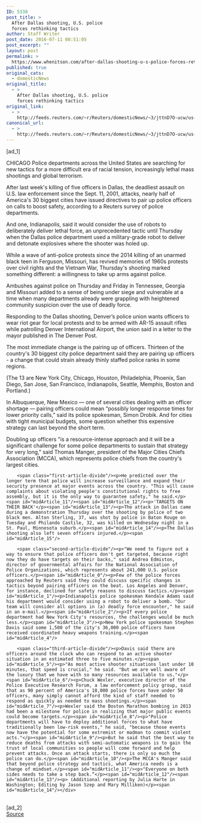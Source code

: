 ```yaml
---
ID: 5338
post_title: >
  After Dallas shooting, U.S. police
  forces rethinking tactics
author: Staff Writer
post_date: 2016-07-11 08:51:05
post_excerpt: ""
layout: post
permalink: >
  https://www.whenitson.com/after-dallas-shooting-u-s-police-forces-rethinking-tactics/
published: true
original_cats:
  - domesticNews
original_title:
  - >
    After Dallas shooting, U.S. police
    forces rethinking tactics
original_link:
  - >
    http://feeds.reuters.com/~r/Reuters/domesticNews/~3/jttnD7O-ucw/us-usa-police-tactics-idUSKCN0ZR0C5
canonical_url:
  - >
    http://feeds.reuters.com/~r/Reuters/domesticNews/~3/jttnD7O-ucw/us-usa-police-tactics-idUSKCN0ZR0C5
---
```

 [ad_1]
<br><div id="articleText">
<span id="midArticle_start"/>

<span id="midArticle_0"/><span class="focusParagraph" readability="4"><p><span class="articleLocation">CHICAGO</span> Police departments across the United States are searching for new tactics for a more difficult era of racial tension, increasingly lethal mass shootings and global terrorism.</p></span><span id="midArticle_1"/><p>After last week's killing of five officers in Dallas, the deadliest assault on U.S. law enforcement since the Sept. 11, 2001, attacks, nearly half of America's 30 biggest cities have issued directives to pair up police officers on calls to boost safety, according to a Reuters survey of police departments. </p><span id="midArticle_2"/><p>And one, Indianapolis, said it would consider the use of robots to deliberately deliver lethal force, an unprecedented tactic until Thursday when the Dallas police department used a military-grade robot to deliver and detonate explosives where the shooter was holed up.</p><span id="midArticle_3"/><p>While a wave of anti-police protests since the 2014 killing of an unarmed black teen in Ferguson, Missouri, has revived memories of 1960s protests over civil rights and the Vietnam War, Thursday's shooting marked something different: a willingness to take up arms against police.</p><span id="midArticle_4"/><p>Ambushes against police on Thursday and Friday in Tennessee, Georgia and Missouri added to a sense of being under siege and vulnerable at a time when many departments already were grappling with heightened community suspicion over the use of deadly force.</p><span id="midArticle_5"/><p>Responding to the Dallas shooting, Denver’s police union wants officers to wear riot gear for local protests and to be armed with AR-15 assault rifles while patrolling Denver International Airport, the union said in a letter to the mayor published in The Denver Post.</p><span id="midArticle_6"/><p>The most immediate change is the pairing up of officers. Thirteen of the country's 30 biggest city police department said they are pairing up officers - a change that could strain already thinly staffed police ranks in some regions.</p><span id="midArticle_7"/><p>(The 13 are New York City, Chicago, Houston, Philadelphia, Phoenix, San Diego, San Jose, San Francisco, Indianapolis, Seattle, Memphis, Boston and Portland.)</p><span id="midArticle_8"/><p>In Albuquerque, New Mexico — one of several cities dealing with an officer shortage — pairing officers could mean “possibly longer response times for lower priority calls,” said its police spokesman, Simon Drobik. And for cities with tight municipal budgets, some question whether this expensive strategy can last beyond the short term.</p><span id="midArticle_9"/><p>Doubling up officers "is a resource-intense approach and it will be a significant challenge for some police departments to sustain that strategy for very long," said Thomas Manger, president of the Major Cities Chiefs Association (MCCA), which represents police chiefs from the country's largest cities.</p><span id="midArticle_10"/>
        
        <span class="first-article-divide"/><p>He predicted over the longer term that police will increase surveillance and expand their security presence at major events across the country. "This will cause complaints about violating people's constitutional rights to free assembly, but it is the only way to guarantee safety," he said.</p><span id="midArticle_11"/><span id="midArticle_12"/><p>'TARGETS ON THEIR BACK'</p><span id="midArticle_13"/><p>The attack in Dallas came during a demonstration Thursday over the shooting by police of two black men. Alton Sterling, 37, was shot by police in Baton Rouge on Tuesday and Philando Castile, 32, was killed on Wednesday night in a St. Paul, Minnesota suburb.</p><span id="midArticle_14"/><p>The Dallas shooting also left seven officers injured.</p><span id="midArticle_15"/>
        
        <span class="second-article-divide"/><p>"We need to figure out a way to ensure that police officers don't get targeted, because right now they do have targets on their backs," said Andrea Edmiston, director of governmental affairs for the National Association of Police Organizations, which represents about 241,000 U.S. police officers.</p><span id="midArticle_0"/><p>Few of the police forces approached by Reuters said they could discuss specific changes in tactics beyond pairing officers on the beat. Los Angeles and Denver, for instance, declined for safety reasons to discuss tactics.</p><span id="midArticle_1"/><p>Indianapolis police spokesman Kendale Adams said his department would consider using a robot to deliver a bomb. "Our team will consider all options in (a) deadly force encounter," he said in an e-mail.</p><span id="midArticle_2"/><p>If every police department had New York City's resources, the challenges would be much less.</p><span id="midArticle_3"/><p>New York police spokesman Stephen Davis said some 1,500 of the city's 36,000 police officers have received coordinated heavy weapons training.</p><span id="midArticle_4"/>
        
        <span class="third-article-divide"/><p>Davis said there are officers around the clock who can respond to an active shooter situation in an estimated three to five minutes.</p><span id="midArticle_5"/><p>"As most active shooter situations last under 10 minutes, that speed is crucial," he said. "But we are well aware of the luxury that we have with so many resources available to us."</p><span id="midArticle_6"/><p>Chuck Wexler, executive director of the Police Executive Research Forum, a law enforcement policy group, said that as 90 percent of America's 18,000 police forces have under 50 officers, many simply cannot afford the kind of staff needed to respond as quickly as needed to mass shootings.</p><span id="midArticle_7"/><p>Wexler said the Boston Marathon bombing in 2013 had been a milestone for police in realizing that major public events could become targets.</p><span id="midArticle_8"/><p>"Police departments will have to deploy additional forces to what have traditionally been low-risk events," he said, "because those events now have the potential for some extremist or madman to commit violent acts."</p><span id="midArticle_9"/><p>But he said that the best way to reduce deaths from attacks with semi-automatic weapons is to gain the trust of local communities so people will come forward and help prevent attacks. Once an attack starts, there is only so much the police can do.</p><span id="midArticle_10"/><p>The MCCA's Manger said that beyond police strategy and tactics, what America needs is a change of mindset.</p><span id="midArticle_11"/><p>"Everyone on both sides needs to take a step back.”</p><span id="midArticle_12"/><span id="midArticle_13"/><p> (Additional reporting by Julia Harte in Washington; Editing by Jason Szep and Mary Milliken)</p><span id="midArticle_14"/></div>
<br>[ad_2]
<br><a href="http://feeds.reuters.com/~r/Reuters/domesticNews/~3/jttnD7O-ucw/us-usa-police-tactics-idUSKCN0ZR0C5">Source </a>